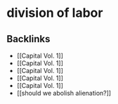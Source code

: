 # division of labor



## Backlinks

-   [[Capital Vol. 1]]
-   [[Capital Vol. 1]]
-   [[Capital Vol. 1]]
-   [[Capital Vol. 1]]
-   [[Capital Vol. 1]]
-   [[should we abolish alienation?]]

